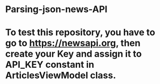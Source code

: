 # Parsing-json-news-API
# To test this repository, you have to go to https://newsapi.org, then create your Key and assign it to API_KEY constant in ArticlesViewModel class.

